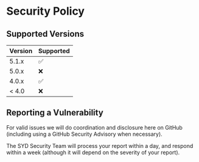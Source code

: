 # Security Policy

## Supported Versions

| Version | Supported          |
| ------- | ------------------ |
| 5.1.x   | :white_check_mark: |
| 5.0.x   | :x:                |
| 4.0.x   | :white_check_mark: |
| < 4.0   | :x:                |

## Reporting a Vulnerability

For valid issues we will do coordination and disclosure here on GitHub (including using a GitHub Security Advisory when necessary).

The SYD Security Team will process your report within a day, and respond within a week (although it will depend on the severity of your report).
